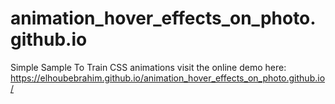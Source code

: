 # animation_hover_effects_on_photo.github.io
Simple Sample To Train CSS animations
visit the online demo here: https://elhoubebrahim.github.io/animation_hover_effects_on_photo.github.io/
